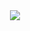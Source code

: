 <div style="text-align: center;">
	<img src="http://www.communityactionsurvey.org/guide/img/logo.png" />
	<!--Make sure to change the URL to match the location of the picture on the server-->
<!--![User's Guide Logo](http://csserver.beloit.edu/~roehln/daux.io-master/img/users-guide.png)-->
</div>
